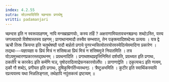 ```yaml
---
index: 4.2.55
sutra: सोऽस्यादिरिति च्छन्दसः प्रगाथेषु
vritti: padamanjari
---
```


 च्छन्दस इति न स्वरूपग्रहणम्, नापि मन्त्रब्राह्मणयोः, कस्य तर्हि ? अक्षराणामियतावचनश्च्छन्दः शब्दोऽस्ति, यस्य जगत्यादयो विशेषास्तस्य ग्रहणम् ; प्रागाथानामादौ तस्यैव सम्भवात्, तेन पङ्क्त्यादिशब्देभ्यः प्रत्ययः । यत्र द्वे ऋचौ तिस्रः क्रियन्त इति चतुर्थषष्ठौ पादौ बार्हतो प्रगाये पुनरभ्यसित्वोतरयोरवस्येदित्येवमादिना प्रकारेण । तद्यथा---यज्ञायज्ञा वः प्रियं मित्रं न शंसिषाआ प्रियं मित्रं न शंसिषमूजे निपातमिति । तत्र योऽयमुच्चारणप्रकारस्तद्ग्रथनम् । प्रग्रथनादिति । प्रगाथशब्दप्रवृत्तिनिमितं दर्शयति, प्रग्रथ्यत इति प्रगाथः, ठकर्तरि च कारकेऽ इति कर्मणि घञ्, पृषोदरादित्वाद्रेफनकारयोर्लोपः । प्रागाणाद्वेति । ठ्कृत्यचःऽ इति णत्वम्, ठ्कौ गौ शब्देऽ, प्रगीयत इति प्रगाथः, ठुषिकुषिगर्तिभ्यस्थन्ऽ । त्रैष्टुअभमिति । कुटीर इति स्वार्थिकस्यापि रप्रत्ययस्य यथा भिन्नलिङ्गता, तथेहापि नपुंसकत्वं द्रष्टव्यम् ॥